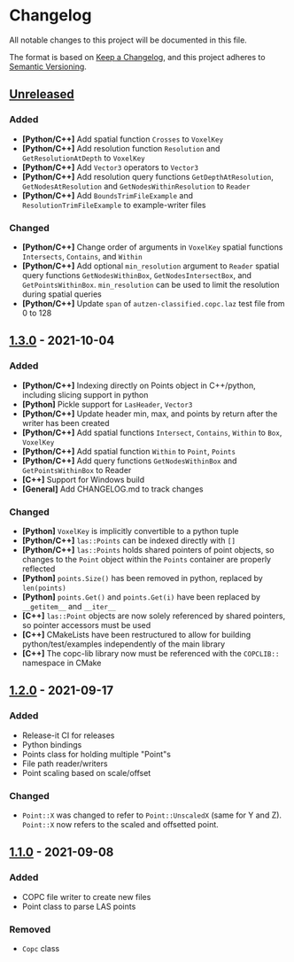 # Changelog

All notable changes to this project will be documented in this file.

The format is based on [Keep a Changelog](https://keepachangelog.com/en/1.0.0/),
and this project adheres to [Semantic Versioning](https://semver.org/spec/v2.0.0.html).

## [Unreleased]

### Added

- **\[Python/C++\]** Add spatial function `Crosses` to `VoxelKey`
- **\[Python/C++\]** Add resolution function `Resolution` and `GetResolutionAtDepth` to `VoxelKey`
- **\[Python/C++\]** Add `Vector3` operators to `Vector3`
- **\[Python/C++\]** Add resolution query functions `GetDepthAtResolution`, `GetNodesAtResolution` and `GetNodesWithinResolution` to `Reader`
- **\[Python/C++\]** Add `BoundsTrimFileExample` and `ResolutionTrimFileExample` to example-writer files
### Changed

- **\[Python/C++\]** Change order of arguments in `VoxelKey` spatial functions `Intersects`, `Contains`, and `Within`
- **\[Python/C++\]** Add optional `min_resolution` argument to `Reader` spatial query functions `GetNodesWithinBox`, `GetNodesIntersectBox`, and `GetPointsWithinBox`. `min_resolution` can be used to limit the resolution during spatial queries
- **\[Python/C++\]** Update `span` of `autzen-classified.copc.laz` test file from 0 to 128

## [1.3.0] - 2021-10-04

### Added

- **\[Python/C++\]** Indexing directly on Points object in C++/python, including slicing support in python
- **\[Python\]** Pickle support for `LasHeader`, `Vector3`
- **\[Python/C++\]** Update header min, max, and points by return after the writer has been created
- **\[Python/C++\]** Add spatial functions `Intersect`, `Contains`, `Within` to `Box`, `VoxelKey`
- **\[Python/C++\]** Add spatial function `Within` to `Point`, `Points`
- **\[Python/C++\]** Add query functions `GetNodesWithinBox` and `GetPointsWithinBox` to Reader
- **\[C++\]** Support for Windows build
- **\[General\]** Add CHANGELOG.md to track changes

### Changed

- **\[Python\]** `VoxelKey` is implicitly convertible to a python tuple
- **\[Python/C++\]** `las::Points` can be indexed directly with `[]`
- **\[Python/C++\]** `las::Points` holds shared pointers of point objects, so changes to the `Point` object within the `Points` container are properly reflected
- **\[Python\]** `points.Size()` has been removed in python, replaced by `len(points)`
- **\[Python\]** `points.Get()` and `points.Get(i)` have been replaced by `__getitem__` and `__iter__`
- **\[C++\]** `las::Point` objects are now solely referenced by shared pointers, so pointer accessors must be used
- **\[C++\]** CMakeLists have been restructured to allow for building python/test/examples independently of the main library
- **\[C++\]** The copc-lib library now must be referenced with the `COPCLIB::` namespace in CMake

## [1.2.0] - 2021-09-17

### Added

- Release-it CI for releases
- Python bindings
- Points class for holding multiple "Point"s
- File path reader/writers
- Point scaling based on scale/offset

### Changed

- `Point::X` was changed to refer to `Point::UnscaledX` (same for Y and Z). `Point::X` now refers to the scaled and offsetted point.

## [1.1.0] - 2021-09-08

### Added

- COPC file writer to create new files
- Point class to parse LAS points

### Removed

- `Copc` class

[1.1.0]: https://github.com/RockRobotic/copc-lib/compare/v1.0...v1.1.0
[1.2.0]: https://github.com/RockRobotic/copc-lib/compare/v1.1.0...v1.2.0
[1.3.0]: https://github.com/RockRobotic/copc-lib/compare/v1.2.0...v1.3.0
[Unreleased]: https://github.com/RockRobotic/copc-lib/compare/v1.3.0...HEAD
